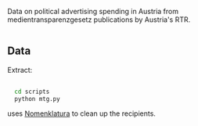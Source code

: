 Data on political advertising spending in Austria from medientransparenzgesetz
publications by Austria's RTR.

<img src="http://i.imgur.com/8LoTgq4.png" alt="" />

## Data

Extract:

```bash
  
  cd scripts
  python mtg.py
  ```

uses [Nomenklatura](http://nomenklatura.okfnlabs.org) to clean up the
recipients.

